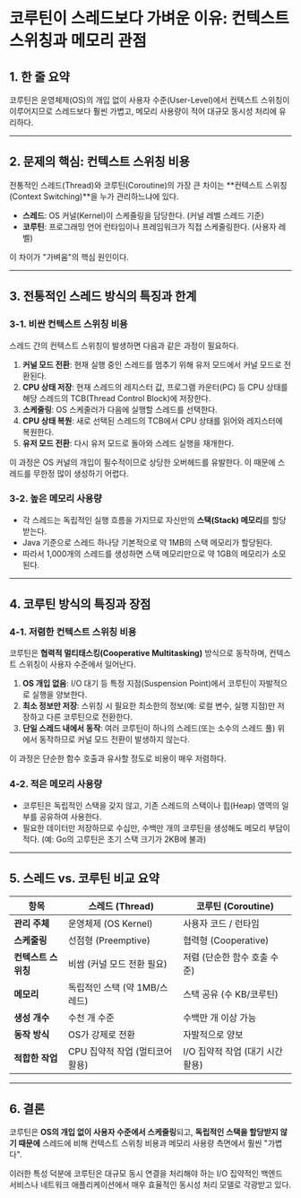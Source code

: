 # 코루틴이 스레드보다 가벼운 이유: 컨텍스트 스위칭과 메모리 관점

## 1. 한 줄 요약
코루틴은 운영체제(OS)의 개입 없이 사용자 수준(User-Level)에서 컨텍스트 스위칭이 이루어지므로 스레드보다 훨씬 가볍고, 메모리 사용량이 적어 대규모 동시성 처리에 유리하다.

---

## 2. 문제의 핵심: 컨텍스트 스위칭 비용

전통적인 스레드(Thread)와 코루틴(Coroutine)의 가장 큰 차이는 **컨텍스트 스위칭(Context Switching)**을 누가 관리하느냐에 있다.

- **스레드**: OS 커널(Kernel)이 스케줄링을 담당한다. (커널 레벨 스레드 기준)
- **코루틴**: 프로그래밍 언어 런타임이나 프레임워크가 직접 스케줄링한다. (사용자 레벨)

이 차이가 "가벼움"의 핵심 원인이다.

---

## 3. 전통적인 스레드 방식의 특징과 한계

### 3-1. 비싼 컨텍스트 스위칭 비용
스레드 간의 컨텍스트 스위칭이 발생하면 다음과 같은 과정이 필요하다.

1.  **커널 모드 전환**: 현재 실행 중인 스레드를 멈추기 위해 유저 모드에서 커널 모드로 전환된다.
2.  **CPU 상태 저장**: 현재 스레드의 레지스터 값, 프로그램 카운터(PC) 등 CPU 상태를 해당 스레드의 TCB(Thread Control Block)에 저장한다.
3.  **스케줄링**: OS 스케줄러가 다음에 실행할 스레드를 선택한다.
4.  **CPU 상태 복원**: 새로 선택된 스레드의 TCB에서 CPU 상태를 읽어와 레지스터에 복원한다.
5.  **유저 모드 전환**: 다시 유저 모드로 돌아와 스레드 실행을 재개한다.

이 과정은 OS 커널의 개입이 필수적이므로 상당한 오버헤드를 유발한다. 이 때문에 스레드를 무한정 많이 생성하기 어렵다.

### 3-2. 높은 메모리 사용량
- 각 스레드는 독립적인 실행 흐름을 가지므로 자신만의 **스택(Stack) 메모리**를 할당받는다.
- Java 기준으로 스레드 하나당 기본적으로 약 1MB의 스택 메모리가 할당된다.
- 따라서 1,000개의 스레드를 생성하면 스택 메모리만으로 약 1GB의 메모리가 소모된다.

---

## 4. 코루틴 방식의 특징과 장점

### 4-1. 저렴한 컨텍스트 스위칭 비용
코루틴은 **협력적 멀티태스킹(Cooperative Multitasking)** 방식으로 동작하며, 컨텍스트 스위칭이 사용자 수준에서 일어난다.

1.  **OS 개입 없음**: I/O 대기 등 특정 지점(Suspension Point)에서 코루틴이 자발적으로 실행을 양보한다.
2.  **최소 정보만 저장**: 스위칭 시 필요한 최소한의 정보(예: 로컬 변수, 실행 지점)만 저장하고 다른 코루틴으로 전환한다.
3.  **단일 스레드 내에서 동작**: 여러 코루틴이 하나의 스레드(또는 소수의 스레드 풀) 위에서 동작하므로 커널 모드 전환이 발생하지 않는다.

이 과정은 단순한 함수 호출과 유사할 정도로 비용이 매우 저렴하다.

### 4-2. 적은 메모리 사용량
- 코루틴은 독립적인 스택을 갖지 않고, 기존 스레드의 스택이나 힙(Heap) 영역의 일부를 공유하여 사용한다.
- 필요한 데이터만 저장하므로 수십만, 수백만 개의 코루틴을 생성해도 메모리 부담이 적다. (예: Go의 고루틴은 초기 스택 크기가 2KB에 불과)

---

## 5. 스레드 vs. 코루틴 비교 요약

| 항목 | 스레드 (Thread) | 코루틴 (Coroutine) |
| --- | --- | --- |
| **관리 주체** | 운영체제 (OS Kernel) | 사용자 코드 / 런타임 |
| **스케줄링** | 선점형 (Preemptive) | 협력형 (Cooperative) |
| **컨텍스트 스위칭** | 비쌈 (커널 모드 전환 필요) | 저렴 (단순한 함수 호출 수준) |
| **메모리** | 독립적인 스택 (약 1MB/스레드) | 스택 공유 (수 KB/코루틴) |
| **생성 개수** | 수천 개 수준 | 수백만 개 이상 가능 |
| **동작 방식** | OS가 강제로 전환 | 자발적으로 양보 |
| **적합한 작업** | CPU 집약적 작업 (멀티코어 활용) | I/O 집약적 작업 (대기 시간 활용) |

---

## 6. 결론
코루틴은 **OS의 개입 없이 사용자 수준에서 스케줄링**되고, **독립적인 스택을 할당받지 않기 때문에** 스레드에 비해 컨텍스트 스위칭 비용과 메모리 사용량 측면에서 훨씬 "가볍다".

이러한 특성 덕분에 코루틴은 대규모 동시 연결을 처리해야 하는 I/O 집약적인 백엔드 서비스나 네트워크 애플리케이션에서 매우 효율적인 동시성 처리 모델로 각광받고 있다.
